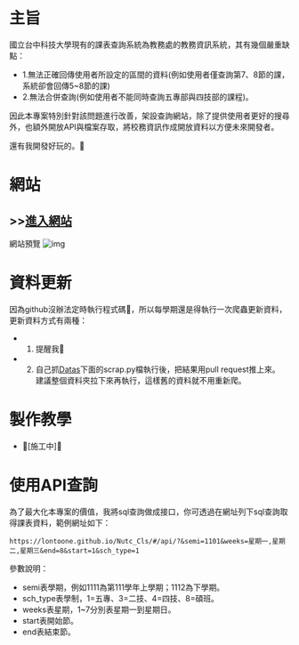 # 主旨

國立台中科技大學現有的課表查詢系統為教務處的教務資訊系統，其有幾個嚴重缺點：

- 1.無法正確回傳使用者所設定的區間的資料(例如使用者僅查詢第7、8節的課，系統卻會回傳5~8節的課)
- 2.無法合併查詢(例如使用者不能同時查詢五專部與四技部的課程)。

因此本專案特別針對該問題進行改善，架設查詢網站，除了提供使用者更好的搜尋外，也額外開放API與檔案存取，將校務資訊作成開放資料以方便未來開發者。

還有我開發好玩的。🤪

# 網站
## >>**[進入網站](https://lontoone.github.io/Nutc_Cls/)**

網站預覽
![img](https://i.imgur.com/txdfWvi.png)

# 資料更新
因為github沒辦法定時執行程式碼🤔，所以每學期還是得執行一次爬蟲更新資料，更新資料方式有兩種：

- 1. 提醒我🥴
- 2. 自己抓[Datas](https://github.com/Lontoone/Nutc_Cls/tree/master/web/public/Datas)下面的scrap.py檔執行後，把結果用pull request推上來。
    建議整個資料夾拉下來再執行，這樣舊的資料就不用重新爬。

# 製作教學
- 🚧[施工中]🚧

# 使用API查詢
為了最大化本專案的價值，我將sql查詢做成接口，你可透過在網址列下sql查詢取得課表資料，範例網址如下：
```
https://lontoone.github.io/Nutc_Cls/#/api/?&semi=1101&weeks=星期一,星期二,星期三&end=8&start=1&sch_type=1
```
參數說明：

- semi表學期，例如1111為第111學年上學期；1112為下學期。
- sch_type表學制，1=五專、3=二技、4=四技、8=碩班。
- weeks表星期，1~7分別表星期一到星期日。
- start表開始節。
- end表結束節。

